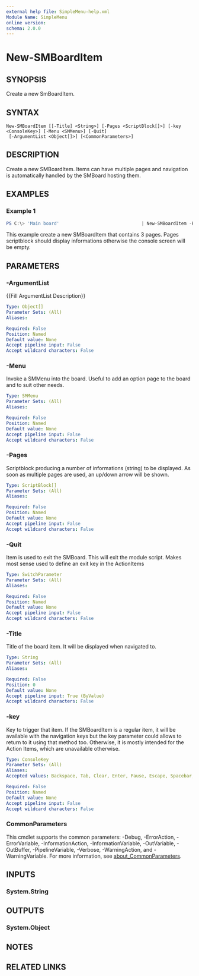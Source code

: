 ```yaml
---
external help file: SimpleMenu-help.xml
Module Name: SimpleMenu
online version:
schema: 2.0.0
---
```


# New-SMBoardItem

## SYNOPSIS
Create a new SmBoardItem.

## SYNTAX

```
New-SMBoardItem [[-Title] <String>] [-Pages <ScriptBlock[]>] [-key <ConsoleKey>] [-Menu <SMMenu>] [-Quit]
 [-ArgumentList <Object[]>] [<CommonParameters>]
```

## DESCRIPTION
Create a new SMBoardItem. Items can have multiple pages and navigation is automatically handled by the SMBoard hosting them.

## EXAMPLES

### Example 1
```powershell
PS C:\> 'Main board'                               | New-SMBoardItem -Pages {'Lorem Ipsum'},{'Content of a second page here'},{Display-CustomPage}
```

This example create a new SMBoardItem that contains 3 pages. Pages scriptblock should display informations otherwise the console screen will be empty. 

## PARAMETERS

### -ArgumentList
{{Fill ArgumentList Description}}

```yaml
Type: Object[]
Parameter Sets: (All)
Aliases:

Required: False
Position: Named
Default value: None
Accept pipeline input: False
Accept wildcard characters: False
```

### -Menu
Invoke a SMMenu into the board. Useful to add an option page to the board and to suit other needs.

```yaml
Type: SMMenu
Parameter Sets: (All)
Aliases:

Required: False
Position: Named
Default value: None
Accept pipeline input: False
Accept wildcard characters: False
```

### -Pages
Scriptblock producing a number of informations (string) to be displayed. As soon as multiple pages are used, an up/down arrow will be shown.

```yaml
Type: ScriptBlock[]
Parameter Sets: (All)
Aliases:

Required: False
Position: Named
Default value: None
Accept pipeline input: False
Accept wildcard characters: False
```

### -Quit
Item is used to exit the SMBoard. This will exit the module script. Makes most sense used to define an exit key in the ActionItems

```yaml
Type: SwitchParameter
Parameter Sets: (All)
Aliases:

Required: False
Position: Named
Default value: None
Accept pipeline input: False
Accept wildcard characters: False
```

### -Title
Title of the board item. It will be displayed when navigated to.

```yaml
Type: String
Parameter Sets: (All)
Aliases:

Required: False
Position: 0
Default value: None
Accept pipeline input: True (ByValue)
Accept wildcard characters: False
```

### -key
Key to trigger that item. If the SMBoardItem is a regular item, it will be available with the navigation keys but the key parameter could allows to return to it using that method too. Otherwise, it is mostly intended for the Action Items, which are unavailable otherwise.

```yaml
Type: ConsoleKey
Parameter Sets: (All)
Aliases:
Accepted values: Backspace, Tab, Clear, Enter, Pause, Escape, Spacebar, PageUp, PageDown, End, Home, LeftArrow, UpArrow, RightArrow, DownArrow, Select, Print, Execute, PrintScreen, Insert, Delete, Help, D0, D1, D2, D3, D4, D5, D6, D7, D8, D9, A, B, C, D, E, F, G, H, I, J, K, L, M, N, O, P, Q, R, S, T, U, V, W, X, Y, Z, LeftWindows, RightWindows, Applications, Sleep, NumPad0, NumPad1, NumPad2, NumPad3, NumPad4, NumPad5, NumPad6, NumPad7, NumPad8, NumPad9, Multiply, Add, Separator, Subtract, Decimal, Divide, F1, F2, F3, F4, F5, F6, F7, F8, F9, F10, F11, F12, F13, F14, F15, F16, F17, F18, F19, F20, F21, F22, F23, F24, BrowserBack, BrowserForward, BrowserRefresh, BrowserStop, BrowserSearch, BrowserFavorites, BrowserHome, VolumeMute, VolumeDown, VolumeUp, MediaNext, MediaPrevious, MediaStop, MediaPlay, LaunchMail, LaunchMediaSelect, LaunchApp1, LaunchApp2, Oem1, OemPlus, OemComma, OemMinus, OemPeriod, Oem2, Oem3, Oem4, Oem5, Oem6, Oem7, Oem8, Oem102, Process, Packet, Attention, CrSel, ExSel, EraseEndOfFile, Play, Zoom, NoName, Pa1, OemClear

Required: False
Position: Named
Default value: None
Accept pipeline input: False
Accept wildcard characters: False
```

### CommonParameters
This cmdlet supports the common parameters: -Debug, -ErrorAction, -ErrorVariable, -InformationAction, -InformationVariable, -OutVariable, -OutBuffer, -PipelineVariable, -Verbose, -WarningAction, and -WarningVariable. For more information, see [about_CommonParameters](http://go.microsoft.com/fwlink/?LinkID=113216).

## INPUTS

### System.String

## OUTPUTS

### System.Object

## NOTES

## RELATED LINKS
